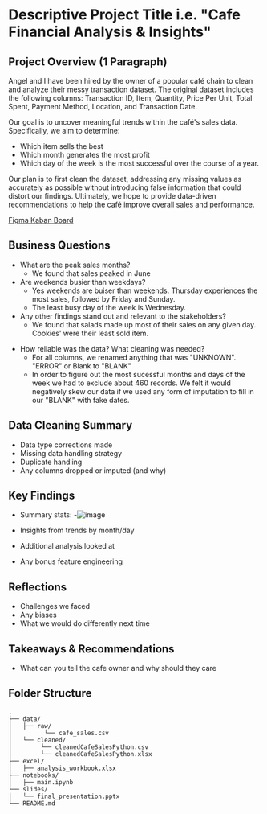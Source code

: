 # Descriptive Project Title i.e. "Cafe Financial Analysis & Insights" 

## Project Overview (1 Paragraph)
Angel and I have been hired by the owner of a popular café chain to clean and analyze their messy transaction dataset. The original dataset includes the following columns: Transaction ID, Item, Quantity, Price Per Unit, Total Spent, Payment Method, Location, and Transaction Date.

Our goal is to uncover meaningful trends within the café's sales data. Specifically, we aim to determine:

- Which item sells the best
- Which month generates the most profit
- Which day of the week is the most successful over the course of a year.
  
Our plan is to first clean the dataset, addressing any missing values as accurately as possible without introducing false information that could distort our findings. Ultimately, we hope to provide data-driven recommendations to help the café improve overall sales and performance.

[Figma Kaban Board](https://www.figma.com/board/juOigrlEdvkUQz318G1yUE/Mod1_Final-Project-Kaban-Board?node-id=0-1&t=9t959gGv1UOWJsVn-1)

## Business Questions 
- What are the peak sales months?
    - We found that sales peaked in June
- Are weekends busier than weekdays?
    - Yes weekends are buiser than weekends. Thursday experiences the most sales, followed by Friday and Sunday.
    - The least busy day of the week is Wednesday.
- Any other findings stand out and relevant to the stakeholders?
    - We found that salads made up most of their sales on any given day. Cookies' were their least sold item. </p>
- How reliable was the data?  What cleaning was needed?
    - For all columns, we renamed anything that was "UNKNOWN". "ERROR" or Blank to "BLANK"
    - In order to figure out the most sucessful months and days of the week we had to exclude about 460 records. We felt it would negatively skew our data if we used any form of imputation to fill in our "BLANK" with fake dates. </p>

## Data Cleaning Summary 
- Data type corrections made
- Missing data handling strategy
- Duplicate handling
- Any columns dropped or imputed (and why)

## Key Findings
- Summary stats:
    -![image](https://github.com/user-attachments/assets/6a99ed30-4a67-4ab4-ab60-3e5f255d3fdf)
 
- Insights from trends by month/day
- Additional analysis looked at
- Any bonus feature engineering

## Reflections
- Challenges we faced
- Any biases
- What we would do differently next time

## Takeaways & Recommendations 
- What can you tell the cafe owner and why should they care 

## Folder Structure
```text
.
├── data/
│   ├── raw/
│         └── cafe_sales.csv
│   └── cleaned/
│        └── cleanedCafeSalesPython.csv
│        └── cleanedCafeSalesPython.xlsx
├── excel/
│   ├── analysis_workbook.xlsx
├── notebooks/
│   ├── main.ipynb
└── slides/
│   └── final_presentation.pptx
└── README.md
